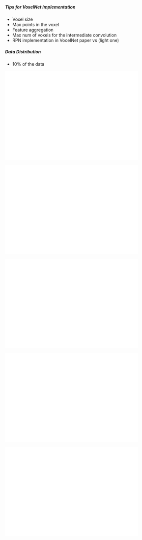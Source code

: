 ##### Tips for VoxelNet implementation
* Voxel size
* Max points in the voxel
* Feature aggregation
* Max num of voxels for the intermediate convolution
* RPN implementation in VocelNet paper vs (light one)
##### Data Distribution
* 10% of the data

![total_counts](./media/Total_class_counts.png)

![vehicle_class](./media/number_per_frame_VEHICLE.png)

![pedestrain_class](./media/number_per_frame_PEDESTRIAN.png)

![cyclist_class](./media/number_per_frame_CYCLIST.png)

![sign_class](./media/number_per_frame_SIGN.png)
